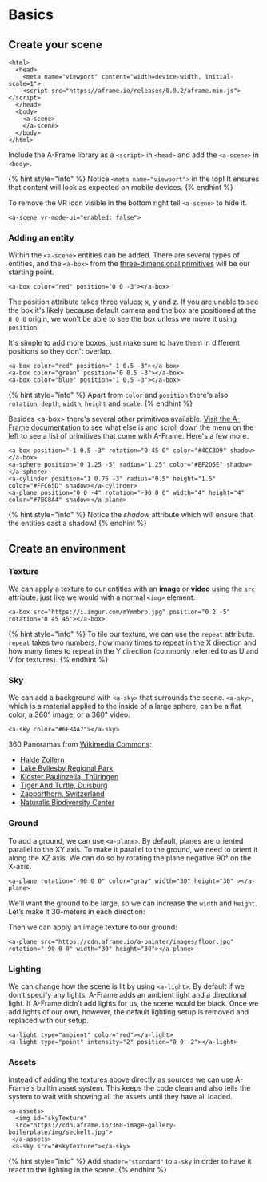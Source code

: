 # Basics

## Create your scene

```markup
<html>
  <head>
    <meta name="viewport" content="width=device-width, initial-scale=1">
    <script src="https://aframe.io/releases/0.9.2/aframe.min.js"></script>
  </head>
  <body>
    <a-scene>
    </a-scene>
  </body>
</html>
```

Include the A-Frame library as a `<script>` in  `<head>` and add the `<a-scene>` in  `<body>`.

{% hint style="info" %}
Notice `<meta name="viewport">` in the top! It ensures that content will look as expected on mobile devices.
{% endhint %}

To remove the VR icon visible in the bottom right tell `<a-scene>` to hide it.

```markup
<a-scene vr-mode-ui="enabled: false">
```

### Adding an entity

Within the `<a-scene>` entities can be added. There are several types of entities, and the `<a-box>` from the [three-dimensional primitives](https://aframe.io/docs/1.0.0/primitives/a-box.html) will be our starting point. 

```markup
<a-box color="red" position="0 0 -3"></a-box>
```

The position attribute takes three values; x, y and z. If you are unable to see the box it's likely because default camera and the box are positioned at the `0 0 0` origin, we won’t be able to see the box unless we move it using `position`. 

It's simple to add more boxes, just make sure to have them in different positions so they don't overlap.

```markup
<a-box color="red" position="-1 0.5 -3"></a-box>
<a-box color="green" position="0 0.5 -3"></a-box>
<a-box color="blue" position="1 0.5 -3"></a-box>
```

{% hint style="info" %}
Apart from `color` and `position` there's also `rotation`, `depth`, `width`, `height` and `scale`.
{% endhint %}

Besides &lt;a-box&gt; there's several other primitives available. [Visit the A-Frame documentation](https://aframe.io/docs/0.9.0/introduction/) to see what else is and scroll down the menu on the left to see a list of primitives that come with A-Frame. Here's a few more.

```markup
<a-box position="-1 0.5 -3" rotation="0 45 0" color="#4CC3D9" shadow></a-box>
<a-sphere position="0 1.25 -5" radius="1.25" color="#EF2D5E" shadow></a-sphere>
<a-cylinder position="1 0.75 -3" radius="0.5" height="1.5" color="#FFC65D" shadow></a-cylinder>
<a-plane position="0 0 -4" rotation="-90 0 0" width="4" height="4" color="#7BC8A4" shadow></a-plane>
```

{% hint style="info" %}
Notice the _shadow_ attribute which will ensure that the entities cast a shadow!
{% endhint %}

## Create an environment

### Texture

We can apply a texture to our entities with an **image** or **video** using the `src` attribute, just like we would with a normal `<img>` element.

```markup
<a-box src="https://i.imgur.com/mYmmbrp.jpg" position="0 2 -5" rotation="0 45 45"></a-box>
```

{% hint style="info" %}
To tile our texture, we can use the `repeat` attribute. `repeat` takes two numbers, how many times to repeat in the X direction and how many times to repeat in the Y direction \(commonly referred to as U and V for textures\).
{% endhint %}

### Sky

We can add a background with `<a-sky>` that surrounds the scene. `<a-sky>`, which is a material applied to the inside of a large sphere, can be a flat color, a 360° image, or a 360° video.

```markup
<a-sky color="#6EBAA7"></a-sky>
```

360 Panoramas from [Wikimedia Commons](https://commons.wikimedia.org/wiki/Main_Page):

* [Halde Zollern](https://commons.wikimedia.org/wiki/File:Halde_Zollern_Panorama_01.jpg)
* [Lake Byllesby Regional Park](https://commons.wikimedia.org/wiki/File:Lake_Byllesby_Regional_Park_-_360%C2%B0_Equirectangular_Street_View_Photo_%2827332591527%29.jpg)
* [Kloster Paulinzella, Thüringen](https://commons.wikimedia.org/wiki/File:Kloster_Paulinzella,_Th%C3%BCringen,_360x180,_170316,_ako_%281%29.jpg)
* [Tiger And Turtle, Duisburg](https://commons.wikimedia.org/wiki/File:Tiger_And_Turtle_Panorama.jpg)
* [Zapporthorn, Switzerland](https://commons.wikimedia.org/wiki/File:Zapporthorn_Spherical_Panorama.jpg)
* [Naturalis Biodiversity Center](https://commons.wikimedia.org/wiki/File:Naturalis_Biodiversity_Center_-_Museum_-_Exhibition_Primeval_parade_33_-_Overview_room_with_skeletons_-_Panorama_360_3D.jpg)

### Ground

To add a ground, we can use `<a-plane>`. By default, planes are oriented parallel to the XY axis. To make it parallel to the ground, we need to orient it along the XZ axis. We can do so by rotating the plane negative 90° on the X-axis. 

```markup
<a-plane rotation="-90 0 0" color="gray" width="30" height="30" ></a-plane>
```

We’ll want the ground to be large, so we can increase the `width` and `height`. Let’s make it 30-meters in each direction:

Then we can apply an image texture to our ground:

```markup
<a-plane src="https://cdn.aframe.io/a-painter/images/floor.jpg" rotation="-90 0 0" width="30" height="30"></a-plane>
```

### Lighting

We can change how the scene is lit by using `<a-light>`. By default if we don’t specify any lights, A-Frame adds an ambient light and a directional light. If A-Frame didn’t add lights for us, the scene would be black. Once we add lights of our own, however, the default lighting setup is removed and replaced with our setup.

```markup
<a-light type="ambient" color="red"></a-light>
<a-light type="point" intensity="2" position="0 0 -2"></a-light>
```

### Assets

Instead of adding the textures above directly as sources we can use A-Frame's builtin asset system. This keeps the code clean and also tells the system to wait with showing all the assets until they have all loaded.

```markup
<a-assets>
  <img id="skyTexture"
  src="https://cdn.aframe.io/360-image-gallery-boilerplate/img/sechelt.jpg">
 </a-assets>
 <a-sky src="#skyTexture"></a-sky>
```

{% hint style="info" %}
Add `shader="standard"` to `a-sky` in order to have it react to the lighting in the scene.
{% endhint %}

